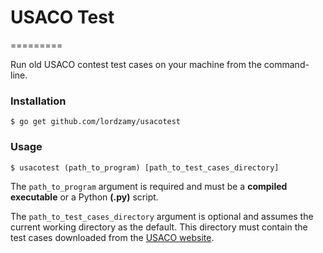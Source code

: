 # USACO Test
=========

Run old USACO contest test cases on your machine from the command-line.

### Installation
    
    $ go get github.com/lordzamy/usacotest
    
### Usage
    
    $ usacotest (path_to_program) [path_to_test_cases_directory]
    
The `path_to_program` argument is required and must be a <b>compiled executable</b> or a Python <b>(.py)</b> script.

The `path_to_test_cases_directory` argument is optional and assumes the current working directory as the default. This directory must contain the test cases downloaded from the <a href="http://usaco.org/index.php?page=contests">USACO website</a>.
